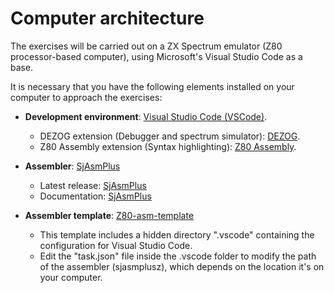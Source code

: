 # Computer architecture

The exercises will be carried out on a ZX Spectrum emulator (Z80 processor-based computer), using Microsoft's Visual Studio Code as a base.

It is necessary that you have the following elements installed on your computer to approach the exercises:

- **Development environment**: [Visual Studio Code (VSCode)](https://code.visualstudio.com/).

  - DEZOG extension (Debugger and spectrum simulator): [DEZOG](https://marketplace.visualstudio.com/items?itemName=maziac.dezog).
  - Z80 Assembly extension (Syntax highlighting): [Z80 Assembly](https://marketplace.visualstudio.com/items?itemName=devzendo.z80-asm).

- **Assembler**: [SjAsmPlus](https://github.com/z00m128/sjasmplus)

  - Latest release: [SjAsmPlus](https://github.com/z00m128/sjasmplus/releases/latest)
  - Documentation: [SjAsmPlus](https://z00m128.github.io/sjasmplus/documentation.html)

- **Assembler template**: [Z80-asm-template](https://github.com/Carmoruda/Computer-Architecture-ZXSPECTRUM/tree/main/Template)
  - This template includes a hidden directory ".vscode" containing the configuration for Visual Studio Code.
  - Edit the "task.json" file inside the .vscode folder to modify the path of the assembler (sjasmplusz), which depends on the location it's on your computer.
